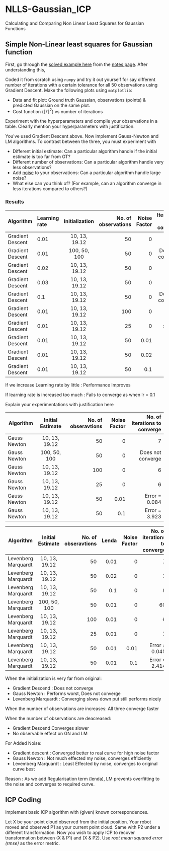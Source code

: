 # NLLS-Gaussian_ICP
Calculating and Comparing Non Linear Least Squares for Gaussian Functions

## Simple Non-Linear least squares for Gaussian function

First, go through the [solved example here](https://www.notion.so/saishubodh/From-linear-algebra-to-non-linear-weighted-least-squares-13cf17d318be4d45bb8577c4d3ea4a02#1de60a8465664d39a12af24353feef9e) from the [notes page](https://www.notion.so/saishubodh/Mobile-Robotics-2020-Students-Page-0b65a9c20edd4081978f4ffad917febb#a68cabac64754fa485144cc89b4b8c65). After understanding this, 

Coded it from scratch using `numpy` and try it out yourself for say different number of iterations with a certain tolerance for all 50 observations using Gradient Descent. Make the following plots using `matplotlib`:
   * Data and fit plot: Ground truth Gaussian, observations (points) & predicted Gaussian on the same plot.
   * Cost function ($\|r\|^2$) vs number of iterations   
   
Experiment with the hyperparameters and compile your observations in a table. Clearly mention your hyperparameters with justification.

You've used Gradient Descent above. Now implement Gauss-Newton and LM algorithms. To contrast between the three, you must experiment with 
   * Different initial estimate: Can a particular algorithm handle if the initial estimate is too far from GT?
   * Different number of observations: Can a particular algorithm handle very less observations?
   * Add [noise](https://numpy.org/doc/stable/reference/random/generated/numpy.random.normal.html) to your observations: Can a particular algorithm handle large noise?
   * What else can you think of? (For example, can an algorithm converge in less iterations compared to others?)
   
   
 ### Results
 
 |Algorithm | Learning rate          | Initialization         | No. of observations | Noise Factor    |Iterations to converge   |
| ------------- |:------------- |:-------------:| -------:| -------:|-------:|
| Gradient Descent| 0.01      | 10, 13, 19.12    | 50 |0| 1202  |
| Gradient Descent| 0.01      | 100, 50, 100    | 50 | 0| Does not converge |
| Gradient Descent| 0.02      | 10, 13, 19.12    | 50 | 0| 943 |
| Gradient Descent| 0.03      | 10, 13, 19.12    | 50 | 0|821  |
| Gradient Descent| 0.1      | 10, 13, 19.12    | 50 | 0|Does not converge  |
| Gradient Descent| 0.01      | 10, 13, 19.12    | 100 | 0| 845 |
| Gradient Descent| 0.01      | 10, 13, 19.12    | 25 | 0| > 4000  |
| Gradient Descent| 0.01      | 10, 13, 19.12    | 50 | 0.01| Error = 0.024   |
| Gradient Descent| 0.01      | 10, 13, 19.12    | 50 | 0.02|  Error = 0.009 |
| Gradient Descent| 0.01      | 10, 13, 19.12    | 50 | 0.1|  Error = 0.577  |

If we increase Learning rate by little : Performance Improves

If learning rate is increased too much : Fails to converge as when lr = 0.1

Explain your experimentations with justification here

|Algorithm | Initial Estimate      | No. of obseravtions    | Noise Factor  | No. of iterations to converge  |
| ------------- |:-------------:| -------:|-------:|-------:|
| Gauss Newton     | 10, 13, 19.12    | 50 | 0 |7|
| Gauss Newton      | 100, 50, 100     | 50 | 0 |Does not converge|
| Gauss Newton      | 10, 13, 19.12     | 100 | 0 |6|
| Gauss Newton      | 10, 13, 19.12      | 25 | 0 |6|
| Gauss Newton     | 10, 13, 19.12    | 50 | 0.01 |Error = 0.084|
| Gauss Newton     | 10, 13, 19.12    | 50 | 0.1 |Error = 3.923|

|Algorithm | Initial Estimate      | No. of obseravtions    | Lenda  | Noise Factor | No. of iterations to converge  |
| ------------- |:-------------:| -------:|-------:|-------:|-------:|
| Levenberg Marquardt      | 10, 13, 19.12      | 50 | 0.01 |0|7|
| Levenberg Marquardt      | 10, 13, 19.12      | 50 | 0.02 |0|7|
| Levenberg Marquardt      | 10, 13, 19.12      | 50 | 0.1 |0|8|
| Levenberg Marquardt      | 100, 50, 100       | 50 | 0.01 |0| 60 |
| Levenberg Marquardt      | 10, 13, 19.12      | 100 | 0.01 |0|6|
| Levenberg Marquardt      | 10, 13, 19.12      | 25 | 0.01 |0|7|
| Levenberg Marquardt      | 10, 13, 19.12      | 50 | 0.01 |0.01|Error = 0.045|
| Levenberg Marquardt      | 10, 13, 19.12      | 50 | 0.01 |0.1|Error = 2.414|


When the initialization is very far from original:

- Gradient Descend : Does not converge
- Gauss Newton : Performs worst, Does not converge
- Levenberg Marquardt : Converging slows down put still performs nicely

When the number of observations are increases: All three converge faster

When the number of observations are deacreased: 
- Gradient Descend Converges slower
- No observable effect on GN and LM

For Added Noise:
- Gradient descent : Converged better to real curve for high noise factor
- Gauss Newton : Not much effected my noise, converges efficiently
- Levemberg Marquardt : Least Effected by noise, converges to original curve best

Reason : As we add Regularisation term (lenda), LM prevents overfitting to the noise and converges to required curve.


## ICP Coding
Implement basic ICP algorithm with (given) known correspondences. 

Let X be your point cloud observed from the initial position. Your robot moved and observed P1 as your current point cloud. Same with P2 under a different transformation. Now you wish to apply ICP to recover transformation between (X & P1) and (X & P2). Use *root mean squared error (rmse)* as the error metric.

